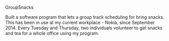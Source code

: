 GroupSnacks

Built a software program that lets a group track scheduling for bring snacks. This has been in use at my current workplace - Nokia, since September 2014. Every Tuesday and Thursday, two individuals volunteer to get snacks and tea for a whole office using my program.
